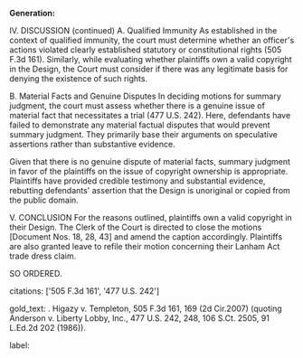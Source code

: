 **Generation:**

IV. DISCUSSION (continued)
A. Qualified Immunity
As established in the context of qualified immunity, the court must determine whether an officer's actions violated clearly established statutory or constitutional rights (505 F.3d 161). Similarly, while evaluating whether plaintiffs own a valid copyright in the Design, the Court must consider if there was any legitimate basis for denying the existence of such rights.

B. Material Facts and Genuine Disputes
In deciding motions for summary judgment, the court must assess whether there is a genuine issue of material fact that necessitates a trial (477 U.S. 242). Here, defendants have failed to demonstrate any material factual disputes that would prevent summary judgment. They primarily base their arguments on speculative assertions rather than substantive evidence.

Given that there is no genuine dispute of material facts, summary judgment in favor of the plaintiffs on the issue of copyright ownership is appropriate. Plaintiffs have provided credible testimony and substantial evidence, rebutting defendants' assertion that the Design is unoriginal or copied from the public domain. 

V. CONCLUSION
For the reasons outlined, plaintiffs own a valid copyright in their Design. The Clerk of the Court is directed to close the motions [Document Nos. 18, 28, 43] and amend the caption accordingly. Plaintiffs are also granted leave to refile their motion concerning their Lanham Act trade dress claim.

SO ORDERED.

citations: ['505 F.3d 161', '477 U.S. 242']

gold_text: . Higazy v. Templeton, 505 F.3d 161, 169 (2d Cir.2007) (quoting Anderson v. Liberty Lobby, Inc., 477 U.S. 242, 248, 106 S.Ct. 2505, 91 L.Ed.2d 202 (1986)).

label: 